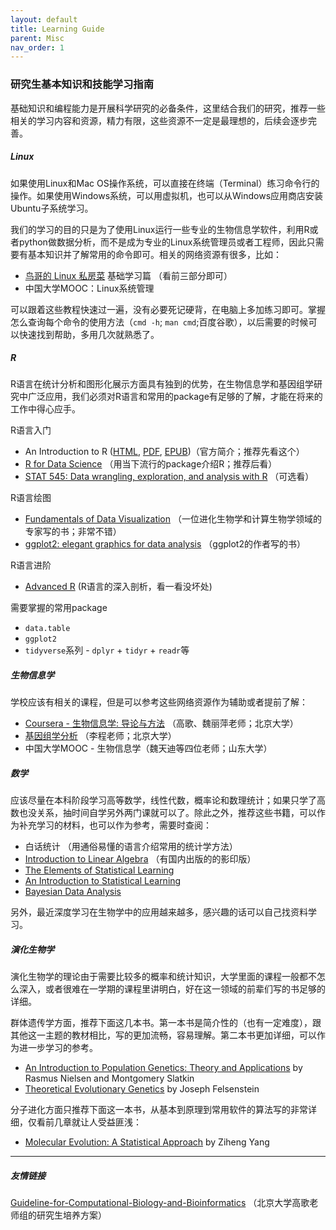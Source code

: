 ```yaml
---
layout: default
title: Learning Guide
parent: Misc 
nav_order: 1
---
```


### 研究生基本知识和技能学习指南

基础知识和编程能力是开展科学研究的必备条件，这里结合我们的研究，推荐一些相关的学习内容和资源，精力有限，这些资源不一定是最理想的，后续会逐步完善。



##### Linux

如果使用Linux和Mac OS操作系统，可以直接在终端（Terminal）练习命令行的操作。如果使用Windows系统，可以用虚拟机，也可以从Windows应用商店安装Ubuntu子系统学习。

我们的学习的目的只是为了使用Linux运行一些专业的生物信息学软件，利用R或者python做数据分析，而不是成为专业的Linux系统管理员或者工程师，因此只需要有基本知识并了解常用的命令即可。相关的网络资源有很多，比如：

- [鸟哥的 Linux 私房菜](http://cn.linux.vbird.org/linux_basic/linux_basic.php) 基础学习篇 （看前三部分即可）
- 中国大学MOOC：Linux系统管理

可以跟着这些教程快速过一遍，没有必要死记硬背，在电脑上多加练习即可。掌握怎么查询每个命令的使用方法（`cmd -h`; `man cmd`;百度谷歌），以后需要的时候可以快速找到帮助，多用几次就熟悉了。



##### R

R语言在统计分析和图形化展示方面具有独到的优势，在生物信息学和基因组学研究中广泛应用，我们必须对R语言和常用的package有足够的了解，才能在将来的工作中得心应手。

R语言入门

- An Introduction to R ([HTML](https://cran.r-project.org/doc/manuals/r-release/R-intro.html),  [PDF](https://cran.r-project.org/doc/manuals/r-release/R-intro.pdf), [EPUB](https://cran.r-project.org/doc/manuals/r-release/R-intro.epub))（官方简介；推荐先看这个）
- [R for Data Science](https://r4ds.had.co.nz/index.html) （用当下流行的package介绍R；推荐后看）
- [STAT 545: Data wrangling, exploration, and analysis with R](https://stat545.com/) （可选看）

R语言绘图

- [Fundamentals of Data Visualization](https://clauswilke.com/dataviz/) （一位进化生物学和计算生物学领域的专家写的书；非常不错）
- [ggplot2: elegant graphics for data analysis](https://ggplot2-book.org/) （ggplot2的作者写的书） 

R语言进阶

- [Advanced R](https://adv-r.hadley.nz/) (R语言的深入剖析，看一看没坏处)

需要掌握的常用package

- `data.table`
- `ggplot2`
- `tidyverse`系列 - `dplyr` + `tidyr` + `readr`等



##### 生物信息学

学校应该有相关的课程，但是可以参考这些网络资源作为辅助或者提前了解：

- [Coursera - 生物信息学: 导论与方法](https://www.coursera.org/learn/bioinformatics-pku) （高歌、魏丽萍老师；北京大学）
- [基因组学分析](http://3d-genome.life/?page_id=7) （李程老师；北京大学）
- 中国大学MOOC - 生物信息学（魏天迪等四位老师；山东大学）



##### 数学

应该尽量在本科阶段学习高等数学，线性代数，概率论和数理统计；如果只学了高数也没关系，抽时间自学另外两门课就可以了。除此之外，推荐这些书籍，可以作为补充学习的材料，也可以作为参考，需要时查阅：

- 白话统计 （用通俗易懂的语言介绍常用的统计学方法）
- [Introduction to Linear Algebra](http://math.mit.edu/~gs/linearalgebra/) （有国内出版的的影印版）
- [The Elements of Statistical Learning](https://web.stanford.edu/~hastie/ElemStatLearn/)
- [An Introduction to Statistical Learning](https://www.statlearning.com/)
- [Bayesian Data Analysis](http://www.stat.columbia.edu/~gelman/book/)

另外，最近深度学习在生物学中的应用越来越多，感兴趣的话可以自己找资料学习。



##### 演化生物学

演化生物学的理论由于需要比较多的概率和统计知识，大学里面的课程一般都不怎么深入，或者很难在一学期的课程里讲明白，好在这一领域的前辈们写的书足够的详细。

群体遗传学方面，推荐下面这几本书。第一本书是简介性的（也有一定难度），跟其他这一主题的教材相比，写的更加流畅，容易理解。第二本书更加详细，可以作为进一步学习的参考。

- [An Introduction to Population Genetics: Theory and Applications](https://global.oup.com/ushe/product/an-introduction-to-population-genetics-9781605351537) by Rasmus Nielsen and Montgomery Slatkin 
- [Theoretical Evolutionary Genetics](https://felsenst.github.io/pgbook/pgbook.html) by Joseph Felsenstein

分子进化方面只推荐下面这一本书，从基本到原理到常用软件的算法写的非常详细，仅看前几章就让人受益匪浅：

- [Molecular Evolution: A Statistical Approach](http://abacus.gene.ucl.ac.uk/MESA/) by Ziheng Yang



----

##### 友情链接

[Guideline-for-Computational-Biology-and-Bioinformatics](https://github.com/gao-lab/Guideline-for-Computational-Biology-and-Bioinformatics) （北京大学高歌老师组的研究生培养方案）
